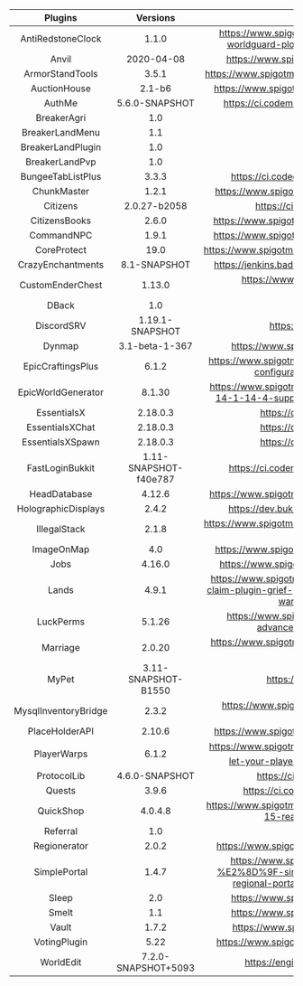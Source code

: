 |       Plugins       |        Versions       |                                                Links                                               |
| :-----------------: | :-------------------: | :------------------------------------------------------------------------------------------------: |
| AntiRedstoneClock   |          1.1.0        | https://www.spigotmc.org/resources/antiredstoneclock-worldguard-plotsquard-support-1-8-1-15.18557/ |
|       Anvil         |       2020-04-08      | https://www.spigotmc.org/resources/anvilgui.77142/ |
|  ArmorStandTools    |          3.5.1        | https://www.spigotmc.org/resources/armor-stand-tools.2237/ |
|    AuctionHouse     |          2.1-b6       | https://www.spigotmc.org/resources/auctionhouse.61836/ |
|        AuthMe       |     5.6.0-SNAPSHOT    | https://ci.codemc.io/job/AuthMe/job/AuthMeReloaded/ |
|      BreakerAgri    |           1.0         | |
|  BreakerLandMenu    |           1.1         | |
| BreakerLandPlugin   |           1.0         | |
|   BreakerLandPvp    |           1.0         | |
| BungeeTabListPlus   |          3.3.3        | https://ci.codecrafter47.de/job/BungeeTabListPlus/ |
|    ChunkMaster      |          1.2.1        | https://www.spigotmc.org/resources/chunkmaster.71351/ |
|      Citizens       |      2.0.27-b2058     | https://ci.citizensnpcs.co/job/Citizens2/ |
|   CitizensBooks     |          2.6.0        | https://www.spigotmc.org/resources/citizensbooks.37465/ |
|     CommandNPC      |          1.9.1        | https://www.spigotmc.org/resources/commandnpc.40295/ |
|    CoreProtect      |           19.0        | https://www.spigotmc.org/resources/coreprotect.8631/updates |
| CrazyEnchantments   |       8.1-SNAPSHOT    | https://jenkins.badbones69.com/job/Crazy-Enchantments/ |
| CustomEnderChest    |          1.13.0       | https://www.spigotmc.org/resources/custom-enderchest.8868/ |
|       DBack         |           1.0         | |
|    DiscordSRV       |     1.19.1-SNAPSHOT   | https://snapshot.discordsrv.com/ |
|      Dynmap         |     3.1-beta-1-367    | https://www.spigotmc.org/resources/dynmap.274/ |
| EpicCraftingsPlus   |          6.1.2        | https://www.spigotmc.org/resources/epiccraftingsplus-fully-configurable-crafts-1-8-1-16.39967/ |
| EpicWorldGenerator  |          8.1.30       | https://www.spigotmc.org/resources/epicworldgenerator-1-14-1-14-4-support-all-update-aquatic-features.8067/ |
|    EssentialsX      |         2.18.0.3      | https://ci.ender.zone/job/EssentialsX/ |
|  EssentialsXChat    |         2.18.0.3      | https://ci.ender.zone/job/EssentialsX/ |
|  EssentialsXSpawn   |         2.18.0.3      | https://ci.ender.zone/job/EssentialsX/ |
|  FastLoginBukkit    | 1.11-SNAPSHOT-f40e787 | https://ci.codemc.org/job/Games647/job/FastLogin/ |
|   HeadDatabase      |         4.12.6        | https://www.spigotmc.org/resources/head-database.14280/ |
| HolographicDisplays |          2.4.2        | https://dev.bukkit.org/projects/holographic-displays |
|    IllegalStack     |          2.1.8        | https://www.spigotmc.org/resources/dupe-fixes-illegal-stack-remover.44411/ |
|     ImageOnMap      |           4.0         | https://www.spigotmc.org/resources/imageonmap.26585/ |
|        Jobs         |          4.16.0       | https://www.spigotmc.org/resources/jobs-reborn.4216/ |
|       Lands         |          4.9.1        | https://www.spigotmc.org/resources/lands-minecraft-land-claim-plugin-grief-prevention-protection-gui-management-wars-1-15-support.53313/ |
|      LuckPerms      |          5.1.26       | https://www.spigotmc.org/resources/luckperms-an-advanced-permissions-plugin.28140/ |
|       Marriage      |          2.0.20       | https://www.spigotmc.org/resources/marriage-reloaded-1-15-1-8.18998/ |
|        MyPet        |  3.11-SNAPSHOT-B1550  | https://mypet-plugin.de/download |
| MysqlInventoryBridge|          2.3.2        | https://www.spigotmc.org/resources/mysql-inventory-bridge.7849/ |
|    PlaceHolderAPI   |          2.10.6       | https://www.spigotmc.org/resources/placeholderapi.6245/ |
|    PlayerWarps      |          6.1.2        | https://www.spigotmc.org/resources/⭐-player-warps-⭐-➢-let-your-players-set-warps-1-8-1-16-1.66692/ |
|    ProtocolLib      |     4.6.0-SNAPSHOT    | https://ci.dmulloy2.net/job/ProtocolLib/ |
|       Quests        |          3.9.6        | https://ci.codemc.io/job/PikaMug/job/Quests/ |
|      QuickShop      |         4.0.4.8       | https://www.spigotmc.org/resources/quickshop-reremake-1-15-ready-bees-bees-bee.62575/ |
|      Referral       |           1.0         | |
|     Regionerator    |          2.0.2        | https://www.spigotmc.org/resources/regionerator.12219/ |
|     SimplePortal    |          1.4.7        | https://www.spigotmc.org/resources/1-16-ready-%E2%8D%9F-simple-portals-%E2%8D%9F-effective-regional-portals-bungeecord-compatible.56772/ |
|        Sleep        |           2.0         | https://www.spigotmc.org/resources/sleep.73285/ |
|        Smelt        |           1.1         | https://www.spigotmc.org/resources/smelt.63890/ |
|        Vault        |          1.7.2        | https://www.spigotmc.org/resources/vault.34315/ |
|     VotingPlugin    |           5.22        | https://www.spigotmc.org/resources/votingplugin.15358/ |
|       WorldEdit     |  7.2.0-SNAPSHOT+5093  | https://enginehub.org/worldedit/#downloads |

